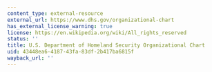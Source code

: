 ```yaml
---
content_type: external-resource
external_url: https://www.dhs.gov/organizational-chart
has_external_license_warning: true
license: https://en.wikipedia.org/wiki/All_rights_reserved
status: ''
title: U.S. Department of Homeland Security Organizational Chart
uid: 43448ea6-4187-43fa-83df-2b417ba6815f
wayback_url: ''
---
```

